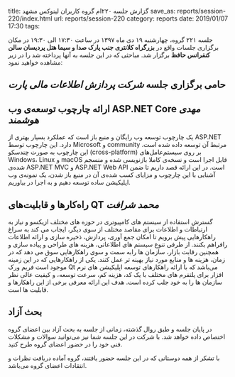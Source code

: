 title: گزارش جلسه ۲۲۰ام گروه کاربران لینوکس مشهد
save_as: reports/session-220/index.html
url: reports/session-220
category: reports
date: 2019/01/07 17:30
tags:

جلسه ۲۲۱ گروه،  چهارشنبه ۱۹ دی ماه ۱۳۹۷ در ساعت  ۱۷:۳۰ الی ۱۹:۳۰ در مکان برگزاری جلسات
واقع در **بزرگراه کلانتری جنب پارک صدا و سیما هتل پردیسان سالن کنفرانس حافظ** برگزار
شد.
مباحثی که در این جلسه به
آنها پرداخته شد را در زیر مشاهده خواهید نمود:
<!--more-->


## حامی برگزاری جلسه *شرکت پردازش اطلاعات مالی پارت*

##  ارائه چارچوب توسعه‌ی وب ASP.NET Core *مهدی هوشمند*

یک چارچوب توسعه وب رایگان و منبع باز است که عملکرد بسیار بهتری از ASP.NET دارد. این چارچوب توسط Microsoft و community مرتبط آن توسعه داده شده است. این چارچوب به صورت چندسکو (cross-platform) بر روی سیستم‌عامل‌های Windows، Linux و macOS قابل اجرا است و نسخه‌ی کاملا بازنویسی شده و منسجم شده‌ی ASP.NET MVC و ASP.NET Web API است.
در این ارائه قصد داریم تا ضمن آشنایی با این چارچوب و مزایای کسب شده‌ی آن در منبع باز شدن، یک نمونه‌ی وب اپلیکیشن ساده توسعه دهیم و به اجرا در بیاوریم.

## راه‌کارها و قابلیت‌های QT *محمد شرافت*

گسترش استفاده از سیستم های کامپیوتری در حوزه های مختلف ازیکسو و نیاز به ارتباطات و اطلاعات برای مقاصد مختلف از سوی دیگر، ایجاب می کند به سراغ راهکارهایی پیش برویم تا امکان جمع آوری، پردازش، ذخیره سازی و ارائه اطلاعات رافراهم بکنند. از طرفی تنوع سیستم های اطلاعاتی، هزینه های طراحی و پیاده سازی و همچنین رقابت بازار، سازمان ها رابه سمت و سوی راهکارهایی سوق می دهد که در زمان، هزینه ها و منابع مورد نیاز بهینه تر عمل کنند. 
یکی از راهکارهایی که در این زمینه موجود است فریم ورک Qt می‌باشد که با ارائه راهکارهای توسعه اپلیکیشن های نرم افزار برای پلتفرم های مختلف با یک کد، هزینه کم، سرعت توسعه، و کیفیت عالی نظر سازمان ها را به خود جلب کرده است. 
هدف این ارائه معرفی برخی از این راهکارها و قابلیت ها است.


## بحث آزاد
در پایان جلسه و طبق روال گذشته، زمانی از جلسه به بحث آزاد بین اعضای گروه
اختصاص داده خواهد شد. با شرکت در این جلسه شما نیز می‌توانید سوالات و مشکلات
فنی خود را در حضور اعضای گروه طرح کنید.

با تشکر از همه دوستانی که در این جلسه حضور یافتند،
گروه آماده دریافت نظرات و انتقادات اعضای گروه می‌باشد.

